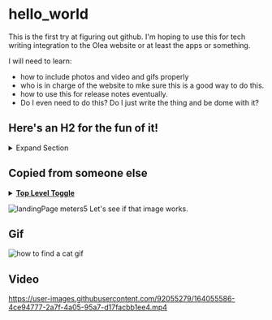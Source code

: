 # hello_world
This is the first try at figuring out github. I'm hoping to use this for tech writing integration to the Olea website or at least the apps or something.

I will need to learn:
- how to include photos and video and gifs properly
- who is in charge of the website to mke sure this is a good way to do this.
- how to use this for release notes eventually. 
- Do I even need to do this? Do I just write the thing and be dome with it?

## Here's an H2 for the fun of it!

<details>
  <summary>Expand Section</summary>
  
<!--  Very important that the above blank line is here after closing summary tag. even putting this comment line directly under it messed it up.  -->
  ## H2
  1. ol
  * Bullet 1
    * Bullet 2
  2. ol
  * Bullet 1
  * Bullet 2
  * Bullet 3
    * Bullet 4
    * is this going to work?
      * let's try another level

  - ul
  - ul
  </details>
<!-- Very important that this line is here after closing details tag, especialy if there will be multiple expandable sections.   -->

## Copied from someone else

  <details>
  <summary><b><u>Top Level Toggle</u></b></summary>

  <p>
          Great, Top Layer summary text working fine.
  </p>

  *   <details>
      <summary><b>Mid Toggle</b></summary>

      <p>
          Great, Middle Layer summary text working fine.
      </p>

      * <details>
        <summary><b><i>Inner Toggle</i></b></summary>

        <p>
          Great, Inner Layer summary text working fine.
        </p>


      </details>
      </details>
  </details>
  
  ![landingPage meters5](https://user-images.githubusercontent.com/92055279/164054540-c61b432d-8d29-413e-83ad-866c941a2c10.png)
Let's see if that image works.
## Gif
![how to find a cat gif](https://user-images.githubusercontent.com/92055279/164055146-e3bf6f6d-c369-4974-8473-b5c390309933.gif)

## Video


https://user-images.githubusercontent.com/92055279/164055586-4ce94777-2a7f-4a05-95a7-d17facbb1ee4.mp4

